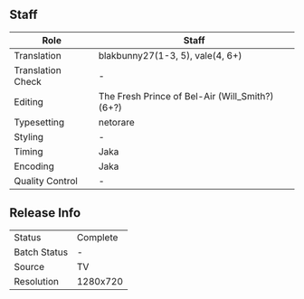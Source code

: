 ## Staff

| Role              | Staff                                           |
|-------------------|-------------------------------------------------|
| Translation       | blakbunny27(1-3, 5), vale(4, 6+)                |
| Translation Check | -                                               |
| Editing           | The Fresh Prince of Bel-Air (Will_Smith?)(6+?)  |
| Typesetting       | netorare                                        |
| Styling           | -                                               |
| Timing            | Jaka                                            |
| Encoding          | Jaka                                            |
| Quality Control   | -                                               |

## Release Info

|              |           |
|--------------|-----------|
| Status       | Complete  |
| Batch Status | -         |
| Source       | TV        |
| Resolution   | 1280x720  |